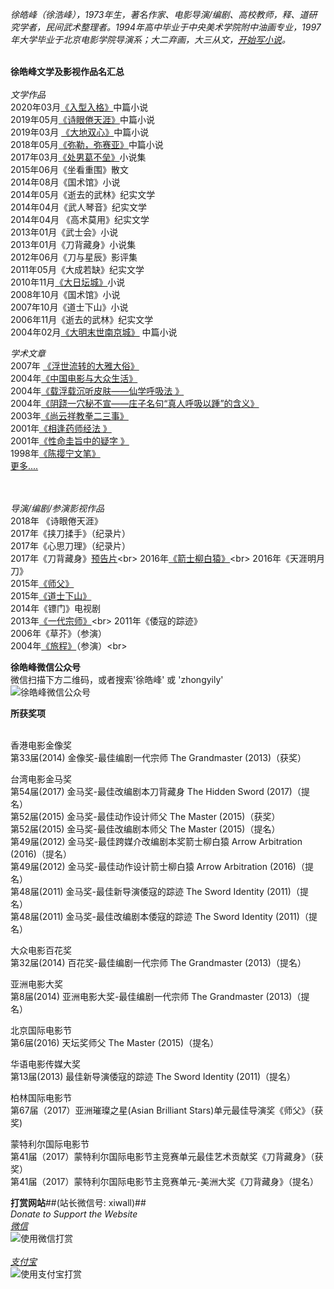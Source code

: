 <i>徐皓峰（徐浩峰），1973年生，著名作家、电影导演/编剧、高校教师，释、道研究学者，民间武术整理者。1994年高中毕业于中央美术学院附中油画专业，1997年大学毕业于北京电影学院导演系；大二弃画，大三从文，[开始写小说](https://mp.weixin.qq.com/s/USsi76t6lF7prrI_72B5nQ )。</i><br><br>

<b>徐皓峰文学及影视作品名汇总</b><br><br>
<i>文学作品</i><br>
2020年03月[《入型入格》](http://www.fx361.com/page/2020/0312/6432114.shtml)中篇小说<br>
2019年05月[《诗眼倦天涯》](https://mp.weixin.qq.com/s/QV-vjsWjBqHbS0fZWbk-xQ)中篇小说<br>
2019年03月 [《大地双心》](https://mp.weixin.qq.com/s/IpmTKOljR2GzeRT6UDX7gA )中篇小说<br>
2018年05月[《弥勒，弥赛亚》](http://www.chinawriter.com.cn/n1/2018/0920/c418958-30304751.html)中篇小说<br>
2017年03月[《处男葛不垒》](https://www.douban.com/group/topic/99451482/)小说集<br>
2015年06月《坐看重围》散文<br>
2014年08月《国术馆》小说<br>
2014年05月《逝去的武林》纪实文学<br>
2014年04月《武人琴音》纪实文学<br>
2014年04月 《高术莫用》纪实文学<br>
2013年01月《武士会》小说<br>
2013年01月《刀背藏身》小说集<br>
2012年06月《刀与星辰》影评集<br>
2011年05月《大成若缺》纪实文学<br>
2010年11月[《大日坛城》](http://m.yuedu.163.com/reader/book/a9b52edd52f44d13b08fe88da6200e0d_4)小说<br>
2008年10月《国术馆》小说<br>
2007年10月《道士下山》小说<br>
2006年11月《逝去的武林》纪实文学<br>
2004年02月[《大明末世南京城》](https://www.douban.com/doulist/43318001/) 中篇小说<br>

<i>学术文章</i><br>
2007年 [《浮世流转的大雅大俗》](https://www.ixueshu.com/document/8b060cde8646e68d318947a18e7f9386.html)<br>
2004年[《中国电影与大众生活》](https://www.ixueshu.com/document/7d3ef7921d61450e318947a18e7f9386.html)<br>
2004年[《载浮载沉听皮肤——仙学呼吸法 》](http://xueshu.baidu.com/usercenter/paper/show?paperid=43aa17b253dc65f69b6e9eefbb33f36a&site=xueshu_se)<br>
2004年[《阴跷一穴秘不宣——庄子名句“真人呼吸以踵”的含义》](https://www.ixueshu.com/document/1f90488d1293a100318947a18e7f9386.html)<br>
2003年[《尚云祥教拳二三事》](https://wenku.baidu.com/view/1ca8f12b453610661ed9f495.html)<br>
2001年[《相逢药师经法 》](https://www.douban.com/group/topic/5781625/)<br>
2001年[《性命圭旨中的疑字 》](http://www.360doc.com/content/16/1222/17/33842124_616863493.shtml)<br>
1998年[《陈撄宁文笔》](http://blog.sina.com.cn/s/blog_5060f5410102weh0.html)<br>
[更多....](http://xueshu.baidu.com/s?wd=%E5%BE%90%E7%9A%93%E5%B3%B0)

<br><br>
<i>导演/编剧/参演影视作品</i><br>
2018年 《诗眼倦天涯》<br>
2017年《挟刀揉手》（纪录片）<br>
2017年《心思刀理》（纪录片）<br>
2017年《刀背藏身》[预告片](https://v.qq.com/x/cover/gl4biyhysriv43f.html?)<br>
2016年[《箭士柳白猿》](https://v.qq.com/x/cover/0laopjqczo79rh4/q00205hdbqs.html?)<br>
2016年《天涯明月刀》<br>
2015年[《师父》](https://v.youku.com/v_show/id_XMTQ0NDY5ODA3Ng)<br>
2015年[《道士下山》](https://www.iqiyi.com/v_19rrntfzyc.html)<br>
2014年《镖门》电视剧<br>
2013年[《一代宗师》](https://v.qq.com/x/cover/cqa1l6fj5d49fvw.html?)<br>
2011年《倭寇的踪迹》<br>
2006年《草芥》（参演）<br>
2004年[《旅程》](https://v.qq.com/x/cover/9fjfbyiklyw4ndl.html?)（参演）<br>

<b>徐皓峰微信公众号</b><br>
微信扫描下方二维码，或者搜索'徐皓峰' 或 'zhongyily' <br>
![徐皓峰微信公众号](http://ww1.sinaimg.cn/thumbnail/006891Mqgy1gcusxgm8upj307a07a0sz.jpg)

<b>所获奖项</b><br><br>

香港电影金像奖<br>
第33届(2014)  金像奖-最佳编剧一代宗师 The Grandmaster (2013)（获奖）<br>

台湾电影金马奖<br>
第54届(2017)  金马奖-最佳改编剧本刀背藏身 The Hidden Sword (2017)（提名）<br>
第52届(2015)  金马奖-最佳动作设计师父 The Master (2015)（获奖）<br>
第52届(2015)  金马奖-最佳改编剧本师父 The Master (2015)（提名）<br>
第49届(2012)  金马奖-最佳跨媒介改编剧本奖箭士柳白猿 Arrow Arbitration (2016)（提名）<br>
第49届(2012)  金马奖-最佳动作设计箭士柳白猿 Arrow Arbitration (2016)（提名）<br>
第48届(2011)  金马奖-最佳新导演倭寇的踪迹 The Sword Identity (2011)（提名）<br>
第48届(2011)  金马奖-最佳改编剧本倭寇的踪迹 The Sword Identity (2011)（提名）<br>

大众电影百花奖<br>
第32届(2014)  百花奖-最佳编剧一代宗师 The Grandmaster (2013)（提名）<br>

亚洲电影大奖<br>
第8届(2014)  亚洲电影大奖-最佳编剧一代宗师 The Grandmaster (2013)（提名）<br>

北京国际电影节<br>
第6届(2016)  天坛奖师父 The Master (2015)（提名）<br>

华语电影传媒大奖<br>
第13届(2013)  最佳新导演倭寇的踪迹 The Sword Identity (2011)（提名）<br>

柏林国际电影节 <br>
第67届（2017）亚洲璀璨之星(Asian Brilliant Stars)单元最佳导演奖《师父》（获奖)<br> 

蒙特利尔国际电影节 <br>
第41届（2017）蒙特利尔国际电影节主竞赛单元最佳艺术贡献奖《刀背藏身》（获奖）<br>
第41届（2017）蒙特利尔国际电影节主竞赛单元-美洲大奖《刀背藏身》（提名）<br>    

<b>打赏网站</b>##(站长微信号: xiwall)##<br>
*Donate to Support the Website<br>*
*[微信](http://ww1.sinaimg.cn/thumbnail/006891Mqgy1gcvl8t6prhj305o05gmxh.jpg)*<br>
![使用微信打赏](http://ww1.sinaimg.cn/thumbnail/006891Mqgy1gcvl8t6prhj305o05gmxh.jpg)
<br><br>
*[支付宝](http://ww1.sinaimg.cn/thumbnail/006891Mqgy1gcvlc3u1baj306205vwf2.jpg)*<br>
![使用支付宝打赏](http://ww1.sinaimg.cn/thumbnail/006891Mqgy1gcvlc3u1baj306205vwf2.jpg)

<!-- Go to www.addthis.com/dashboard to customize your tools --> 
<script type="text/javascript" src="//s7.addthis.com/js/300/addthis_widget.js#pubid=ra-51be77db3428915d"></script> 

